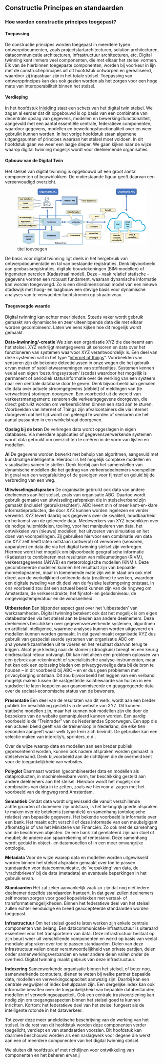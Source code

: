 ## Constructie Principes en standaarden

### Hoe worden constructie principes toegepast?

#### Toepassing
De constructie principes worden toegepast in meerdere typen ontwerpdocumenten, zoals projectstartarchitecturen, solution architecturen, datacommunicatie architecturen, infrastructuur architecturen, etc. Digital twinning kent immers veel componenten, die met elkaar het stelsel vormen. Elk van de hierbinnen toegepaste componenten, worden bij voorkeur in lijn met de constructieprincipes uit dit hoofdstuk ontworpen en gerealiseerd, waardoor zij inpasbaar zijn in het totale stelsel. Toepassing van ontwerpprincipes kan dus ook gezien worden als het zorgen voor een hoge mate van interoperabiliteit binnen het stelsel.

#### Verdieping
In het hoofdstuk [Inleiding](https://geonovum.github.io/DTFL/Referentie%20Architectuur/#inleiding) staat een schets van het digital twin stelsel. We zagen al eerder dat dit opgebouwd is op basis van een combinatie van decentrale opslag van gegevens, modellen en bewerkingsfunctionaliteit, aangevuld met een aantal essentiële centrale, federatieve componenten, waardoor gegevens, modellen en bewerkingsfunctionaliteit over en weer gebruikt kunnen worden. In het vorige hoofdstuk staan algemene uitgangspunten of principes waaraan het stelsel moet voldoen. In dit hoofdstuk gaan we weer een laagje dieper. We gaan kijken naar de wijze waarop digital twinning mogelijk wordt voor deelnemende organisaties.

#### Opbouw van de Digital Twin
Het stelsel van digital twinning is opgebouwd uit een groot aantal componenten of bouwblokken. De onderstaande figuur geeft daarvan een vereenvoudigd overzicht.

<figure id="Dataproduct totaalview GB">
    <img src="../media/Dataproduct totaalview gb.jpg" alt="duiding constructieprincipes gb">
    <figcaption><m>titel toevoegen</m></figcaption>
</figure>

De basis voor digital twinning ligt deels in het hergebruik van ontwerpdocumentatie en tal van bestaande registraties. Denk bijvoorbeeld aan geobasisregistraties, digitale bouwtekeningen (BIM-modellen) of ingemeten percelen (Kadastraal model). Deze – vaak relatief statische – gegevens vormen een robuust fundament, waaraan dynamische informatie kan worden toegevoegd. Zo is een driedimensionaal model van een nieuwe stadswijk met hoog- en laagbouw een stevige basis voor dynamische analyses van te verwachten luchtstromen op straatniveau.

#### Toegevoegde waarde
Digital twinning kan echter meer bieden. Steeds vaker wordt gebruik gemaakt van dynamische en zeer uiteenlopende data die met elkaar worden gecombineerd. Laten we eens kijken hoe dit mogelijk wordt gemaakt.

**Data-inwinning/-creatie**
We zien een organisatie XYZ die deelneemt aan het stelsel. XYZ verkrijgt meetgegevens uit sensoren en data over het functioneren van systemen waarvoor XYZ verantwoordelijk is. Een deel van deze systemen valt in het type “[internet of things](url)”. Voorbeelden van sensoren zijn de bekende detectielussen in onze wegen die het gebruik ervan meten of satellietwaarnemingen van stofdeeltjes. Systemen kennen veelal een eigen ‘besturingssysteem’ (scada) waardoor het mogelijk is permanent of periodiek statusinformatie over de werking van een systeem naar een centrale database door te geven. Denk bijvoorbeeld aan gemalen die data over actuele stroomgegevens (debiet) of meldingen van (te verwachten) storingen doorgeven. Een voorbeeld uit de wereld van verkeersmanagement: sensoren die verkeersgegevens doorgeven, die direct gebruikt worden om verkeerslichten binnen een stad aan te sturen. Voorbeelden van Internet of Things zijn afvalcontainers die via internet doorgeven dat het tijd wordt om geleegd te worden of sensoren die het aantal passanten in een winkelstraat doorgeven.

**Opslag bij de bron**
De verkregen data wordt opgeslagen in eigen databases. Via meerdere applicaties of gegevensverwerkende systemen wordt data gebruikt om overzichten te creëren in de vorm van lijsten en modellen.

**AI**
De gegevens worden bewerkt met behulp van algoritmen, aangevuld met kunstmatige intelligentie. Hierdoor is het mogelijk complexe modellen en visualisaties samen te stellen. Denk hierbij aan het samenstellen van dynamische modellen die het gedrag van verkeersdeelnemers voorspellen in geval van een wegafsluiting of de gevolgen voor fijnstof en geluid bij de verbreding van een weg.

**Uitwisselingsafspraken**
De organisatie gebruikt ook data van andere deelnemers aan het stelsel, zoals van organisatie ABC. Daartoe wordt gebruik gemaakt van uitwisselingsafspraken die in stelselverband zijn gemaakt (inclusief ‘gebruiksrechten’). ABC levert min of meer kant-en-klare informatieproducten, die door XYZ kunnen worden ingelezen en verder verwerkt. XYZ levert daarbij ook gegevens over de kwaliteit, houdbaarheid en herkomst van de geleverde data. Medewerkers van XYZ beschikken over de nodige hulpmiddelen, tooling, voor het manipuleren van data, het ontwikkelen van (nieuwe) modellen, het uitvoeren van simulaties en het doen van voorspellingen. Zij gebruiken hiervoor een combinatie van data die XYZ zelf heeft laten ontstaan (ontwerp!) of verworven (sensoren, apparaten) en data die via het digital twinning stelsel zijn verkregen. Hiermee wordt het mogelijk om bijvoorbeeld geografische informatie (Kadaster) te combineren met resultaten van milieumetingen (RIVM), verkeersgegevens (ANWB) en meteorologische modellen (KNMI). Deze gecombineerde modellen kunnen het resultaat zijn van bepaalde momentopnamen, maar in toenemende mate zijn we in staat om ook met direct aan de werkelijkheid ontleende data (realtime) te werken, waardoor een digitale tweeling van dit deel van de fysieke leefomgeving ontstaat. In ons voorbeeld zou dat een actueel beeld kunnen zijn van de ringweg om Amsterdam, de verkeersdrukte, het fijnstof- en geluidsniveau, de omgevingstemperatuur en de windsnelheid.

**Uitbesteden**
Een bijzonder aspect gaat over het ‘uitbesteden’ van werkzaamheden. Digital twinning betekent ook dat het mogelijk is om eigen databestanden via het stelsel aan te bieden aan andere deelnemers. Deze deelnemers beschikken over gegevensverwerkende systemen, algoritmen en artificial intelligence, waarmee analyses kunnen worden uitgevoerd en modellen kunnen worden gemaakt. In dat geval maakt organisatie XYZ dus gebruik van gespecialiseerde systemen van organisatie ABC om analysewerkzaamheden uit te voeren en het resultaat daarvan terug te krijgen. Alsof je je kleding naar de stomerij (droogkuis) brengt en een keurig eindresultaat retour ontvangt. Dit kan niet alleen een probleem oplossen van een gebrek aan rekenkracht of specialistische analyse-instrumenten, maar het kan ook een oplossing bieden om privacygevoelige data bij de bron te houden – in dit voorbeeld bij ABC – en er dus geen problemen met privacyborging ontstaan. Dit zou bijvoorbeeld het leggen van een verband mogelijk maken tussen de vastgestelde isolatiewaarde van huizen in een stadsdeel te laten koppelen aan geanonimiseerde en geaggregeerde data over de sociaal-economische status van de bewoners.

**Presentatie**
Een deel van de resultaten van dit werk, wordt aan een breder publiek ter beschikking gesteld via de website van XYZ. Dit kunnen statische modellen zijn, maar het kunnen ook modellen zijn die door de bezoekers van de website gemanipuleerd kunnen worden. Een aardig voorbeeld is de “Treinrader” van de Nederlandse Spoorwegen. Een app die een actueel beeld geeft van de treinenloop in Nederland, die elke tien seconden aangeeft waar welk type trein zich bevindt. De gebruiker kan een selectie maken van intercity’s, sprinters, e.d.. 

Over de wijze waarop data en modellen aan een breder publiek gepresenteerd worden, kunnen ook nadere afspraken worden gemaakt in stelselverband. Denk bijvoorbeeld aan de richtlijnen die de overheid kent voor de toegankelijkheid van websites.

**Polyglot**
Daarnaast worden (gecombineerde) data en modellen als dataproducten, in machineleesbare vorm, ter beschikking gesteld aan andere deelnemers aan het stelsel. Hierdoor wordt het mogelijk om combinaties van data in te zetten, zoals we hiervoor al zagen met het voorbeeld van de ringweg rond Amsterdam.

**Semantiek**
Omdat data wordt uitgewisseld die vanuit verschillende achtergronden of domeinen zijn ontstaan, is het belangrijk goede afspraken te maken over de betekenis (semantiek) en samenhang (ontologische relaties) van bepaalde gegevens. Het bekende voorbeeld is informatie over een bank. Het maakt echt verschil of deze informatie van een meubelgigant afkomstig is of van het Ministerie van Financiën. Zo ook met de samenhang van de beschreven objecten. De ene bank zal gerelateerd zijn aan stoel of meubel; de andere aan spaarrekening of rentestand. Deze samenhang wordt geduid in object- en datamodellen of in een meer omvangrijke ontologie.

**Metadata**
Voor de wijze waarop data en modellen worden uitgewisseld worden binnen het stelsel afspraken gemaakt over toe te passen standaarden voor datacommunicatie, de ‘verpakking’ van data, de ‘vrachtbrieven’ bij de data (metadata) en eventuele beperkingen in het gebruik ervan. 

**Standaarden**
Het zal zeker aanvankelijk vaak zo zijn dat nog niet iedere deelnemer dezelfde standaarden hanteert. In dat geval zullen deelnemers zelf moeten zorgen voor goed koppelvlakken met vertaal- of transformatiemogelijkheden. Binnen het federatieve deel van het stelsel zullen echter eenduidige en breed geaccepteerde standaarden worden toegepast.

**Infrastructuur**
Om het stelsel goed te laten werken zijn enkele centrale componenten van belang. Een datacommunicatie-infrastructuur is uiteraard essentieel voor het transporteren van data. Deze infrastructuur bestaat op zijn beurt weer uit verschillende componenten en werkt op basis van veelal mondiale afspraken over toe te passen standaarden. Delen van deze infrastructuur vallen onder verantwoordelijkheid van private partijen, delen onder samenwerkingsverbanden en weer andere delen vallen onder de overheid. Digital twinning maakt gebruik van deze infrastructuur.

**Indexering**
Samenwerkende organisatie binnen het stelsel, of beter nog, samenwerkende computers, dienen te weten bij welke partner bepaalde data, modellen en verwerkingscapaciteit aanwezig zijn. Daarbij kan een centrale wegwijzer of index behulpzaam zijn. Een dergelijke index kan ook informatie bevatten over de toegankelijkheid van bepaalde databestanden, modellen of verwerkingscapaciteit. Ook een centrale trustvoorziening kan nodig zijn om toegangsaspecten binnen het stelsel goed te kunnen inrichten. Kortom: het federatieve deel van het stelsel fungeert als de intelligente rotonde in het dataverkeer.

Tot zover deze meer anekdotische beschrijving van de werking van het stelsel. In de rest van dit hoofdstuk worden deze componenten verder toegelicht, verdiept en van standaarden voorzien. Dit hoofdstuk kan daarmee beschouwd worden als een naslagwerk voor degene die werkt aan een of meerdere componenten van het digital twinning stelsel.

We sluiten dit hoofdstuk af met richtlijnen voor ontwikkeling van componenten en het beheren ervan.j